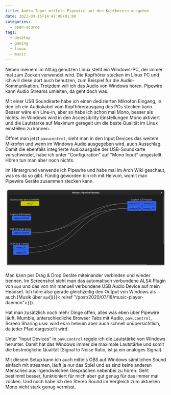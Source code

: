 ```yaml
---
title: Audio Input mittels Pipewire auf den Kopfhörern ausgeben
date: 2022-03-15T14:47:00+01:00
categories:
  - open-source
tags:
  - desktop
  - gaming
  - linux
  - music
---
```


Neben meinem im Alltag genutzen Linux steht ein Windows-PC, der immer mal zum Zocken verwendet wird.
Die Kopfhörer stecken im Linux PC und ich will diese dort auch benutzen, zum Beispiel für die Audio-Kommunikation.
Trotzdem will ich das Audio von Windows hören.
Pipewire kann Audio Streams umleiten, da geht doch was.

<!--more-->

Mit einer USB Soundkarte habe ich einen dedizierten Mikrofon Eingang, in den ich ein Audiokabel vom Kopfhörerausgang des PCs stecken kann.
Besser wäre ein Line-in, aber so habe ich schon mal Mono, besser als nichts.
Im Windows wird in den Accessibility Einstellungen Mono aktiviert und die Lautstärke auf Maximum geregelt um die beste Qualität im Linux einstellen zu können.

Öffnet man jetzt `pavucontrol`, sieht man in den Input Devices das weitere Mikrofon und wenn im Windows Audio ausgegeben wird, auch Ausschlag.
Damit die ebenfalls integrierte Audioausgabe der USB-Soundkarte verschwindet, habe ich unter "Configuration" auf "Mono Input" umgestellt.
Hören tun man aber noch nichts.

Im Hintergrund verwende ich Pipewire und habe mal im Arch Wiki geschaut, was es da so gibt.
Fündig geworden bin ich mit Helvum, womit man Pipewire Geräte zusammen stecken kann.

![Screenshot von Helvum](helvum.png)

Man kann per Drag & Drop Geräte miteinander verbinden und wieder trennen.
Im Screenshot sieht man das automatisch verbundene ALSA Plugin von `mpd` und das von mir manuell verbundene USB Audio Device auf mein Headset.
Ich höre also gerade gleichzeitig den Output von Windows als auch [Musik über `mpd`]({{< relref "/post/2020/07/18/music-player-daemon">}}).

Hat man zusätzlich noch mehr Dinge offen, alles was eben über Pipewire läuft, Mumble, unterschiedliche Browser Tabs mit Audio, `pavucontrol`, Screen Sharing usw. wird es in helvum aber auch schnell unübersichtlich, da jeder Pfad dargestellt wird.

Unter "Input Devices" in `pavucontrol` regele ich die Lautstärke von Windows herunter.
Damit hat das Windows immer die maximale Lautstärke und somit die bestmögliche Qualität (Signal to Noise Ratio, ist ja ein analoges Signal).

Mit diesem Setup kann ich auch mittels OBS auf Windows sämtlichen Sound einfach mit streamen, läuft ja nur das Spiel und es sind keine anderen Menschen aus irgendwelchen Gesprächen nebenbei zu hören.
Geht bestimmt besser, funktioniert für mich aber gut genug für das immer mal zocken.
Und noch habe ich den Stereo Sound im Vergleich zum aktuellen Mono nicht stark genug vermisst.
